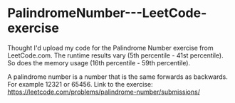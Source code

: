 # PalindromeNumber---LeetCode-exercise
Thought I'd upload my code for the Palindrome Number exercise from LeetCode.com. 
The runtime results vary (5th percentile - 41st percentile). 
So does the memory usage (16th percentile - 59th percentile).

A palindrome number is a number that is the same forwards as backwards. For example 12321 or 65456. 
Link to the exercise: 
https://leetcode.com/problems/palindrome-number/submissions/
